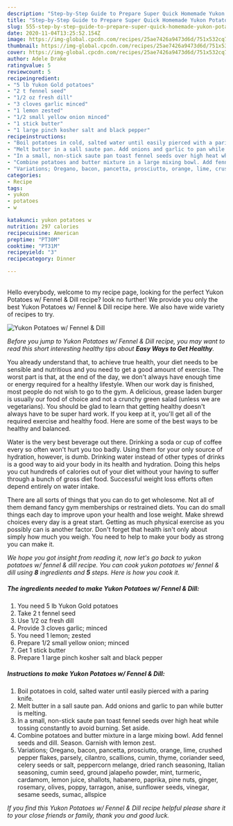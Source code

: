 ```yaml
---
description: "Step-by-Step Guide to Prepare Super Quick Homemade Yukon Potatoes w/ Fennel &amp;amp; Dill"
title: "Step-by-Step Guide to Prepare Super Quick Homemade Yukon Potatoes w/ Fennel &amp;amp; Dill"
slug: 555-step-by-step-guide-to-prepare-super-quick-homemade-yukon-potatoes-w-fennel-and-amp-dill
date: 2020-11-04T13:25:52.154Z
image: https://img-global.cpcdn.com/recipes/25ae7426a9473d6d/751x532cq70/yukon-potatoes-w-fennel-dill-recipe-main-photo.jpg
thumbnail: https://img-global.cpcdn.com/recipes/25ae7426a9473d6d/751x532cq70/yukon-potatoes-w-fennel-dill-recipe-main-photo.jpg
cover: https://img-global.cpcdn.com/recipes/25ae7426a9473d6d/751x532cq70/yukon-potatoes-w-fennel-dill-recipe-main-photo.jpg
author: Adele Drake
ratingvalue: 5
reviewcount: 5
recipeingredient:
- "5 lb Yukon Gold potatoes"
- "2 t fennel seed"
- "1/2 oz fresh dill"
- "3 cloves garlic minced"
- "1 lemon zested"
- "1/2 small yellow onion minced"
- "1 stick butter"
- "1 large pinch kosher salt and black pepper"
recipeinstructions:
- "Boil potatoes in cold, salted water until easily pierced with a paring knife."
- "Melt butter in a sall saute pan. Add onions and garlic to pan while butter is melting."
- "In a small, non-stick saute pan toast fennel seeds over high heat while tossing constantly to avoid burning. Set aside."
- "Combine potatoes and butter mixture in a large mixing bowl. Add fennel seeds and dill. Season. Garnish with lemon zest."
- "Variations; Oregano, bacon, pancetta, prosciutto, orange, lime, crushed pepper flakes, parsely, cilantro, scallions, cumin, thyme, coriander seed, celery seeds or salt, peppercorn melange, dried ranch seasoning, Italian seasoning, cumin seed, ground jalapeño powder, mint, turmeric, cardamom, lemon juice, shallots, habanero, paprika, pine nuts, ginger, rosemary, olives, poppy, tarragon, anise, sunflower seeds, vinegar, sesame seeds, sumac, allspice"
categories:
- Recipe
tags:
- yukon
- potatoes
- w

katakunci: yukon potatoes w 
nutrition: 297 calories
recipecuisine: American
preptime: "PT30M"
cooktime: "PT31M"
recipeyield: "3"
recipecategory: Dinner

---
```

<br>
Hello everybody, welcome to my recipe page, looking for the perfect Yukon Potatoes w/ Fennel &amp; Dill recipe? look no further! We provide you only the best Yukon Potatoes w/ Fennel &amp; Dill recipe here. We also have wide variety of recipes to try.
<br>


![Yukon Potatoes w/ Fennel &amp; Dill](https://img-global.cpcdn.com/recipes/25ae7426a9473d6d/751x532cq70/yukon-potatoes-w-fennel-dill-recipe-main-photo.jpg)

<i>Before you jump to Yukon Potatoes w/ Fennel &amp; Dill recipe, you may want to read this short interesting healthy tips about <strong>Easy Ways to Get Healthy</strong>.</i>

You already understand that, to achieve true health, your diet needs to be sensible and nutritious and you need to get a good amount of exercise. The worst part is that, at the end of the day, we don't always have enough time or energy required for a healthy lifestyle. When our work day is finished, most people do not wish to go to the gym. A delicious, grease laden burger is usually our food of choice and not a crunchy green salad (unless we are vegetarians). You should be glad to learn that getting healthy doesn't always have to be super hard work. If you keep at it, you'll get all of the required exercise and healthy food. Here are some of the best ways to be healthy and balanced.

Water is the very best beverage out there. Drinking a soda or cup of coffee every so often won't hurt you too badly. Using them for your only source of hydration, however, is dumb. Drinking water instead of other types of drinks is a good way to aid your body in its health and hydration. Doing this helps you cut hundreds of calories out of your diet without your having to suffer through a bunch of gross diet food. Successful weight loss efforts often depend entirely on water intake.

There are all sorts of things that you can do to get wholesome. Not all of them demand fancy gym memberships or restrained diets. You can do small things each day to improve upon your health and lose weight. Make shrewd choices every day is a great start. Getting as much physical exercise as you possibly can is another factor. Don't forget that health isn't only about simply how much you weigh. You need to help to make your body as strong you can make it. 


<i>We hope you got insight from reading it, now let's go back to yukon potatoes w/ fennel &amp; dill recipe. You can cook yukon potatoes w/ fennel &amp; dill using <strong>8</strong> ingredients and <strong>5</strong> steps. Here is how you cook it.
</i>

##### The ingredients needed to make Yukon Potatoes w/ Fennel &amp; Dill:

1. You need 5 lb Yukon Gold potatoes
1. Take 2 t fennel seed
1. Use 1/2 oz fresh dill
1. Provide 3 cloves garlic; minced
1. You need 1 lemon; zested
1. Prepare 1/2 small yellow onion; minced
1. Get 1 stick butter
1. Prepare 1 large pinch kosher salt and black pepper


##### Instructions to make Yukon Potatoes w/ Fennel &amp; Dill:

1. Boil potatoes in cold, salted water until easily pierced with a paring knife.
1. Melt butter in a sall saute pan. Add onions and garlic to pan while butter is melting.
1. In a small, non-stick saute pan toast fennel seeds over high heat while tossing constantly to avoid burning. Set aside.
1. Combine potatoes and butter mixture in a large mixing bowl. Add fennel seeds and dill. Season. Garnish with lemon zest.
1. Variations; Oregano, bacon, pancetta, prosciutto, orange, lime, crushed pepper flakes, parsely, cilantro, scallions, cumin, thyme, coriander seed, celery seeds or salt, peppercorn melange, dried ranch seasoning, Italian seasoning, cumin seed, ground jalapeño powder, mint, turmeric, cardamom, lemon juice, shallots, habanero, paprika, pine nuts, ginger, rosemary, olives, poppy, tarragon, anise, sunflower seeds, vinegar, sesame seeds, sumac, allspice


<i>If you find this Yukon Potatoes w/ Fennel &amp; Dill recipe helpful please share it to your close friends or family, thank you and good luck.</i>
